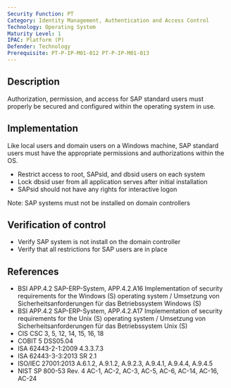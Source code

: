 ```yaml
---
Security Function: PT
Category: Identity Management, Authentication and Access Control
Technology: Operating System
Maturity Level: 1
IPAC: Platform (P)
Defender: Technology
Prerequisite: PT-P-IP-M01-012 PT-P-IP-M01-013
---
```


## Description

Authorization, permission, and access for SAP standard users must properly be secured and configured within the operating system in use.

## Implementation

Like local users and domain users on a Windows machine, SAP standard users must have the appropriate permissions and authorizations within the OS.

- Restrict access to root, SAPsid, and dbsid users on each system  
- Lock dbsid user from all application serves after initial installation
- SAPsid should not have any rights for interactive logon

Note: SAP systems must not be installed on domain controllers

## Verification of control

- Verify SAP system is not install on the domain controller
- Verify that all restrictions for SAP users are in place


## References
- BSI APP.4.2 SAP-ERP-System, APP.4.2.A16 Implementation of security requirements for the Windows (S) operating system / Umsetzung von Sicherheitsanforderungen für das Betriebssystem Windows (S)
- BSI APP.4.2 SAP-ERP-System, APP.4.2.A17 Implementation of security requirements for the Unix (S) operating system / Umsetzung von Sicherheitsanforderungen für das Betriebssystem Unix (S)
- CIS CSC 3, 5, 12, 14, 15, 16, 18
- COBIT 5 DSS05.04
- ISA 62443-2-1:2009 4.3.3.7.3
- ISA 62443-3-3:2013 SR 2.1
- ISO/IEC 27001:2013 A.6.1.2, A.9.1.2, A.9.2.3, A.9.4.1, A.9.4.4, A.9.4.5
- NIST SP 800-53 Rev. 4 AC-1, AC-2, AC-3, AC-5, AC-6, AC-14, AC-16, AC-24

